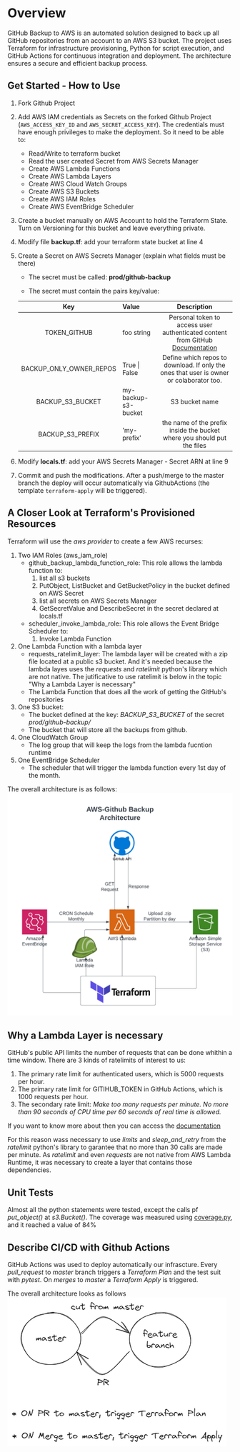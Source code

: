 # Overview

GitHub Backup to AWS is an automated solution designed to back up all GitHub repositories from an account to an AWS S3 bucket. The project uses Terraform for infrastructure provisioning, Python for script execution, and GitHub Actions for continuous integration and deployment. The architecture ensures a secure and efficient backup process.

## Get Started - How to Use

1. Fork Github Project
1. Add AWS IAM credentials as Secrets on the forked Github Project (`AWS_ACCESS_KEY_ID` and `AWS_SECRET_ACCESS_KEY`). The credentials must have enough privileges to make the deployment. So it need to be able to:
   * Read/Write to terraform bucket
   * Read the user created Secret from AWS Secrets Manager
   * Create AWS Lambda Functions
   * Create AWS Lambda Layers
   * Create AWS Cloud Watch Groups
   * Create AWS S3 Buckets
   * Create AWS IAM Roles
   * Create AWS EventBridge Scheduler

1. Create a bucket manually on AWS Account to hold the Terraform State. Turn on Versioning for this bucket and leave everything private.
1. Modify file **backup.tf**: add your terraform state bucket at line 4

1. Create a Secret on AWS Secrets Manager (explain what fields must be there)

   * The secret must be called: **prod/github-backup**

   * The secret must contain the pairs key/value:
  
    | Key | Value | Description
    | :------: | ----------- |:-----: |
    |TOKEN_GITHUB | foo string | Personal token to access user authenticated content from GitHub [Documentation](https://docs.github.com/en/authentication/keeping-your-account-and-data-secure/managing-your-personal-access-tokens#creating-a-personal-access-token-classic)
    | BACKUP_ONLY_OWNER_REPOS | True \| False | Define which repos to download. If only the ones that user is owner or colaborator too.|True \| False
    | BACKUP_S3_BUCKET | my-backup-s3-bucket | S3 bucket name |
    | BACKUP_S3_PREFIX| 'my-prefix' | the name of the prefix inside the bucket where you should put the files

1. Modify **locals.tf**: add your AWS Secrets Manager - Secret ARN at line 9

1. Commit and push the modifications. After a push/merge to the master branch the deploy will occur automatically via GithubActions (the template `terraform-apply` will be triggered).

## A Closer Look at Terraform's Provisioned Resources

Terraform will use the *aws provider* to create a few AWS recurses:

1. Two IAM Roles (aws_iam_role)
   * github_backup_lambda_function_role: This role allows the lambda function to:
     1. list all s3 buckets
     2. PutObject, ListBucket and GetBucketPolicy in the bucket defined on AWS Secret
     3. list all secrets on AWS Secrets Manager
     4. GetSecretValue and DescribeSecret in the secret declared at locals.tf
   * scheduler_invoke_lambda_role: This role allows the Event Bridge Scheduler to:
     1. Invoke Lambda Function
2. One Lambda Function with a lambda layer
   * requests_ratelimit_layer: The lambda layer will be created with a zip file located at a public s3 bucket. And it's needed because the lambda layes uses the *requests* and *ratelimit* python's library which are not native. The jutificative to use ratelimit is below in the topic "Why a Lambda Layer is necessary"
   * The Lambda Function that does all the work of getting the GitHub's repositories
3. One S3 bucket:
   * The bucket defined at the key: *BACKUP_S3_BUCKET* of the secret *prod/github-backup/*
   * The bucket that will store all the backups from github.
4. One CloudWatch Group
   * The log group that will keep the logs from the lambda fucntion runtime
5. One EventBridge Scheduler
   * The scheduler that will trigger the lambda function every 1st day of the month.

The overall architecture is as follows:
![architecture](diagrams/github-backup.png)

## Why a Lambda Layer is necessary

GitHub's public API limits the number of requests that can be done whithin a time window. There are 3 kinds of ratelimits of interest to us:

1. The primary rate limit for authenticated users, which is 5000 requests per hour.
2. The primary rate limit for GITIHUB_TOKEN in GitHub Actions, which is 1000 requests per hour.
3. The secondary rate limit: *Make too many requests per minute. No more than 90 seconds of CPU time per 60 seconds of real time is allowed.*
  
If you want to know more about then you can access the [documentation](https://docs.github.com/pt/rest/overview/rate-limits-for-the-rest-api?apiVersion=2022-11-28)

For this reason wass necessary to use *limits* and  *sleep_and_retry* from the *ratelimit* python's library to garantee that no more than 30 calls are made per minute. As *ratelimit* and even *requests* are not native from AWS Lambda Runtime, it was necessary to create a layer that contains those dependencies.

## Unit Tests

Almost all the python statements were tested, except the calls pf *put_object()* at *s3.Bucket()*. The coverage was measured using [coverage.py](https://coverage.readthedocs.io/en/7.3.2/), and it reached a value of 84%

## Describe CI/CD with Github Actions

GitHub Actions was used to deploy automatically our infrascture. Every *pull_request* to *master* branch triggers a *Terraform Plan* and the test suit with *pytest*. On *merges* to *master* a *Terraform Apply* is triggered.

The overall architecture looks as follows
![architecture](diagrams/gitflow-simplified.png)
